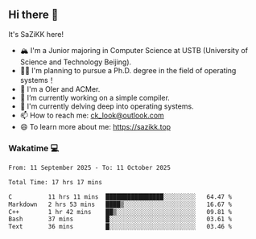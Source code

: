 ## Hi there 👋

It's SaZiKK here!

- 🏔️ I'm a Junior majoring in Computer Science  at USTB (University of Science and Technology Beijing).
- 🧑‍🎓 I'm planning to pursue a Ph.D. degree in the field of operating systems！
- 🚀 I'm a OIer and ACMer.
- 🔭 I’m currently working on a simple compiler.
- 🌱 I'm currently delving deep into operating systems.
- 📫 How to reach me: ck_look@outlook.com
- 😄 To learn more about me: https://sazikk.top

  
<!--
**SaZiKK/SaZiKK** is a ✨ _special_ ✨ repository because its `README.md` (this file) appears on your GitHub profile.

Here are some ideas to get you started:

- 🔭 I’m currently working on ...
- 🌱 I’m currently learning ...
- 👯 I’m looking to collaborate on ...
- 🤔 I’m looking for help with ...
- 💬 Ask me about ...
- 📫 How to reach me: ...
- 😄 Pronouns: ...
- ⚡ Fun fact: ...
-->

### Wakatime 💻

<!--START_SECTION:waka-->

```txt
From: 11 September 2025 - To: 11 October 2025

Total Time: 17 hrs 17 mins

C          11 hrs 11 mins  ████████████████░░░░░░░░░   64.47 %
Markdown   2 hrs 53 mins   ████▒░░░░░░░░░░░░░░░░░░░░   16.67 %
C++        1 hr 42 mins    ██▒░░░░░░░░░░░░░░░░░░░░░░   09.81 %
Bash       37 mins         █░░░░░░░░░░░░░░░░░░░░░░░░   03.61 %
Text       36 mins         █░░░░░░░░░░░░░░░░░░░░░░░░   03.46 %
```

<!--END_SECTION:waka-->
